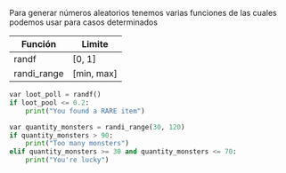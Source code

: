 Para generar números aleatorios tenemos varias funciones de las cuales podemos usar para casos determinados

| Función     | Limite     |
| ----------- | ---------- |
| randf       | [0, 1]     |
| randi_range | [min, max] |
```python
var loot_poll = randf()
if loot_pool <= 0.2:
	print("You found a RARE item")

var quantity_monsters = randi_range(30, 120)
if quantity_monsters > 90:
	print("Too many monsters")
elif quantity_monsters >= 30 and quantity_monsters <= 70:
	print("You're lucky")
```